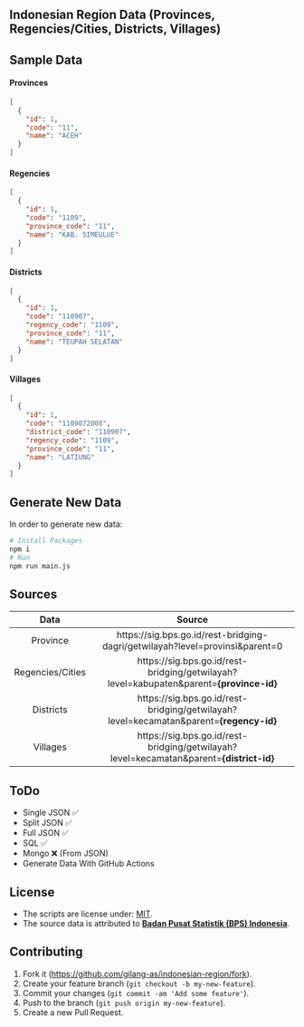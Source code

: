 ## Indonesian Region Data (Provinces, Regencies/Cities, Districts, Villages)

## Sample Data
#### Provinces
```json
[
  {
    "id": 1,
    "code": "11",
    "name": "ACEH"
  }
]
```
#### Regencies
```json
[
  {
    "id": 1,
    "code": "1109",
    "province_code": "11",
    "name": "KAB. SIMEULUE"
  }
]
```
#### Districts
```json
[
  {
    "id": 1,
    "code": "110907",
    "regency_code": "1109",
    "province_code": "11",
    "name": "TEUPAH SELATAN"
  }
]
```
#### Villages
```json
[
  {
    "id": 1,
    "code": "1109072008",
    "district_code": "110907",
    "regency_code": "1109",
    "province_code": "11",
    "name": "LATIUNG"
  }
]
```

## Generate New Data
In order to generate new data:
```bash
# Install Packages
npm i
# Run
npm run main.js
```

## Sources
| Data | Source |
|:--------:|:------:|
| Province | https[]()://sig.bps.go.id/rest-bridging-dagri/getwilayah?level=provinsi&parent=0 |
| Regencies/Cities | https[]()://sig.bps.go.id/rest-bridging/getwilayah?level=kabupaten&parent=**{province-id}** |
| Districts | https[]()://sig.bps.go.id/rest-bridging/getwilayah?level=kecamatan&parent=**{regency-id}** |
| Villages | https[]()://sig.bps.go.id/rest-bridging/getwilayah?level=kecamatan&parent=**{district-id}** |

## ToDo
+ Single JSON ✅
+ Split JSON ✅
+ Full JSON ✅
+ SQL ✅
+ Mongo ❌ (From JSON)
+ Generate Data With GitHub Actions

## License

* The scripts are license under: [MIT](LICENSE).
* The source data is attributed to **[Badan Pusat Statistik (BPS) Indonesia](https://sig.bps.go.id/)**.

## Contributing

1. Fork it (https://github.com/gilang-as/indonesian-region/fork).
2. Create your feature branch (`git checkout -b my-new-feature`).
3. Commit your changes (`git commit -am 'Add some feature'`).
4. Push to the branch (`git push origin my-new-feature`).
5. Create a new Pull Request.